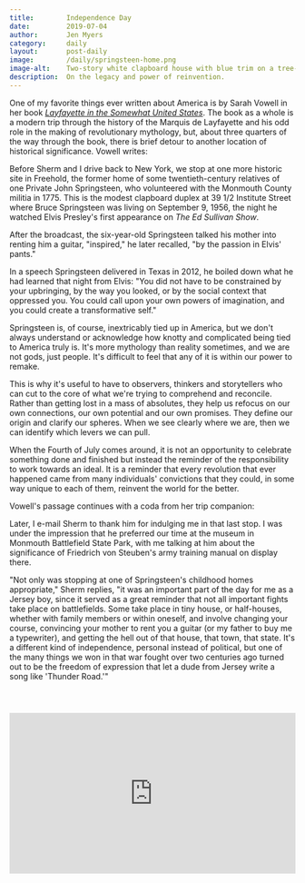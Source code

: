 ```yaml
---
title:        Independence Day
date:         2019-07-04
author:       Jen Myers
category:     daily
layout:       post-daily
image:        /daily/springsteen-home.png
image-alt:    Two-story white clapboard house with blue trim on a tree-lined street
description:  On the legacy and power of reinvention.
---
```


One of my favorite things ever written about America is by Sarah Vowell in her book [_Layfayette in the Somewhat United States_](https://www.goodreads.com/book/show/24602886-lafayette-in-the-somewhat-united-states). The book as a whole is a modern trip through the history of the Marquis de Layfayette and his odd role in the making of revolutionary mythology, but, about three quarters of the way through the book, there is brief detour to another location of historical significance. Vowell writes:

<p class="long-quote">Before Sherm and I drive back to New York, we stop at one more historic site in Freehold, the former home of some twentieth-century relatives of one Private John Springsteen, who volunteered with the Monmouth County militia in 1775. This is the modest clapboard duplex at 39 1/2 Institute Street where Bruce Springsteen was living on September 9, 1956, the night he watched Elvis Presley's first appearance on <em>The Ed Sullivan Show</em>.</p>

<p class="long-quote">After the broadcast, the six-year-old Springsteen talked his mother into renting him a guitar, "inspired," he later recalled, "by the passion in Elvis' pants."</p>

<p class="long-quote">In a speech Springsteen delivered in Texas in 2012, he boiled down what he had learned that night from Elvis: "You did not have to be constrained by your upbringing, by the way you looked, or by the social context that oppressed you. You could call upon your own powers of imagination, and you could create a transformative self."</p>

Springsteen is, of course, inextricably tied up in America, but we don't always understand or acknowledge how knotty and complicated being tied to America truly is. It's more mythology than reality sometimes, and we are not gods, just people. It's difficult to feel that any of it is within our power to remake.

This is why it's useful to have to observers, thinkers and storytellers who can cut to the core of what we're trying to comprehend and reconcile. Rather than getting lost in a mass of absolutes, they help us refocus on our own connections, our own potential and our own promises. They define our origin and clarify our spheres. When we see clearly where we are, then we can identify which levers we can pull.

When the Fourth of July comes around, it is not an opportunity to celebrate something done and finished but instead the reminder of the responsibility to work towards an ideal. It is a reminder that every revolution that ever happened came from many individuals' convictions that they could, in some way unique to each of them, reinvent the world for the better.

Vowell's passage continues with a coda from her trip companion:

<p class="long-quote">Later, I e-mail Sherm to thank him for indulging me in that last stop. I was under the impression that he preferred our time at the museum in Monmouth Battlefield State Park, with me talking at him about the significance of Friedrich von Steuben's army training manual on display there.</p>

<p class="long-quote">"Not only was stopping at one of Springsteen's childhood homes appropriate," Sherm replies, "it was an important part of the day for me as a Jersey boy, since it served as a great reminder that not all important fights take place on battlefields. Some take place in tiny house, or half-houses, whether with family members or within oneself, and involve changing your course, convincing your mother to rent you a guitar (or my father to buy me a typewriter), and getting the hell out of that house, that town, that state. It's a different kind of independence, personal instead of political, but one of the many things we won in that war fought over two centuries ago turned out to be the freedom of expression that let a dude from Jersey write a song like 'Thunder Road.'"</p>

<style>.embed-container { position: relative; padding-bottom: 56.25%; height: 0; overflow: hidden; max-width: 100%; margin-top: 4em; } .embed-container iframe, .embed-container object, .embed-container embed { position: absolute; top: 0; left: 0; width: 100%; height: 100%; }</style><div class='embed-container'><iframe src='https://www.youtube.com/embed/hf61K6ZKu_4' frameborder='0' allowfullscreen></iframe></div>
